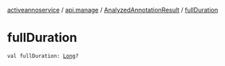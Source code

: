 [activeannoservice](../../index.md) / [api.manage](../index.md) / [AnalyzedAnnotationResult](index.md) / [fullDuration](./full-duration.md)

# fullDuration

`val fullDuration: `[`Long`](https://kotlinlang.org/api/latest/jvm/stdlib/kotlin/-long/index.html)`?`